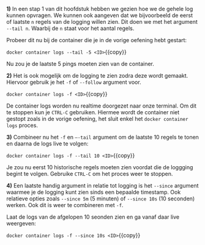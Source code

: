 **1)** In een stap 1 van dit hoofdstuk hebben we gezien hoe we de gehele log kunnen opvragen. We kunnen ook aangeven dat we bijvoorbeeld de eerst of laatste `n` regels van de logging willen zien. Dit doen we met het argument `--tail n`. Waarbij de `n` staat voor het aantal regels. 

Probeer dit nu bij de container die je in de vorige oefening hebt gestart:

`docker container logs --tail -5 <ID>`{{copy}}

Nu zou je de laatste 5 pings moeten zien van de container.

**2)** Het is ook mogelijk om de logging te zien zodra deze wordt gemaakt. Hiervoor gebruik je het `-f` of `--follow` argument voor.

`docker container logs -f <ID>`{{copy}}

De container logs worden nu realtime doorgezet naar onze terminal. Om dit te stoppen kun je `CTRL-C` gebruiken. Hiermee wordt de container niet gestopt zoals in de vorige oefening, het sluit enkel het `docker container logs` proces. 

**3)** Combineer nu het `-f` en `–-tail` argument om de laatste 10 regels te tonen en daarna de logs live te volgen:

`docker container logs -f --tail 10 <ID>`{{copy}}

Je zou nu eerst 10 historische regels moeten zien voordat die de loggging begint te volgen. Gebruike `CTRL-C` om het proces weer te stoppen.

**4)** Een laatste handig argument in relatie tot logging is het `--since` argument waarmee je de logging kunt zien sinds een bepaalde timestamp. Ook relatieve opties zoals `--since 5m` (5 minuten) of `--since 10s` (10 seconden) werken. Ook dit is weer te combineren met `-f`.

Laat de logs van de afgelopen 10 seonden zien en ga vanaf daar live weergeven:

`docker container logs -f --since 10s <ID>`{{copy}}